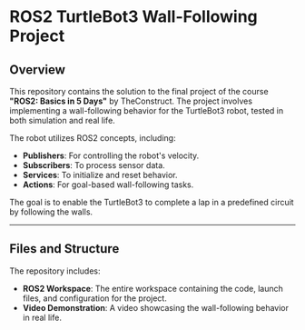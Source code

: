 # ROS2 TurtleBot3 Wall-Following Project

## Overview
This repository contains the solution to the final project of the course **"ROS2: Basics in 5 Days"** by TheConstruct. The project involves implementing a wall-following behavior for the TurtleBot3 robot, tested in both simulation and real life. 

The robot utilizes ROS2 concepts, including:
- **Publishers**: For controlling the robot's velocity.
- **Subscribers**: To process sensor data.
- **Services**: To initialize and reset behavior.
- **Actions**: For goal-based wall-following tasks.

The goal is to enable the TurtleBot3 to complete a lap in a predefined circuit by following the walls.

---

## Files and Structure
The repository includes:
- **ROS2 Workspace**: The entire workspace containing the code, launch files, and configuration for the project.
- **Video Demonstration**: A video showcasing the wall-following behavior in real life.

